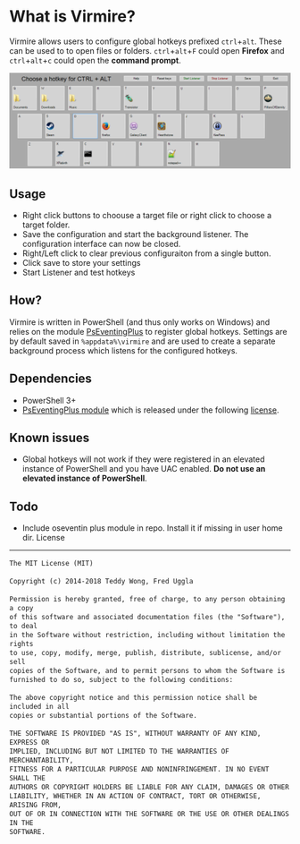What is Virmire?
================

Virmire allows users to configure global hotkeys prefixed `ctrl`+`alt`. These can be used to to open files or folders.  `ctrl`+`alt`+`F` could open **Firefox** and `ctrl`+`alt`+`c` could open the **command prompt**.

![Virmire GUI](https://raw.githubusercontent.com/fledo/virmire/4bed844827a435df1c4ffe100bd674530936172d/vimrire.png)

Usage
-----

 - Right click buttons to choouse a target file or right click to choose a target folder.
 - Save the configuration and start the background listener. The configuration interface can now be closed.
 - Right/Left click to clear previous configuraiton from a single button.
 - Click save to store your settings
 - Start Listener and test hotkeys

How?
----

Virmire is written in PowerShell (and thus only works on Windows) and relies on the module [PsEventingPlus](http://pseventing.codeplex.com/releases/view/66587) to register global hotkeys. Settings are by default saved in `%appdata%\virmire` and are used to create a separate background process which listens for the configured hotkeys.
 
Dependencies
------------

 - PowerShell 3+
 - [PsEventingPlus module](http://pseventing.codeplex.com/releases/view/66587) which is released under the following [license](http://pseventing.codeplex.com/license).

Known issues
------------

 - Global hotkeys will not work if they were registered in an elevated instance of PowerShell and you have UAC enabled. **Do not use an elevated instance of PowerShell**.


Todo
----

 - Include oseventin plus module in repo. Install it if missing in user home dir. 
License
-------

```
The MIT License (MIT)

Copyright (c) 2014-2018 Teddy Wong, Fred Uggla

Permission is hereby granted, free of charge, to any person obtaining a copy
of this software and associated documentation files (the "Software"), to deal
in the Software without restriction, including without limitation the rights
to use, copy, modify, merge, publish, distribute, sublicense, and/or sell
copies of the Software, and to permit persons to whom the Software is
furnished to do so, subject to the following conditions:

The above copyright notice and this permission notice shall be included in all
copies or substantial portions of the Software.

THE SOFTWARE IS PROVIDED "AS IS", WITHOUT WARRANTY OF ANY KIND, EXPRESS OR
IMPLIED, INCLUDING BUT NOT LIMITED TO THE WARRANTIES OF MERCHANTABILITY,
FITNESS FOR A PARTICULAR PURPOSE AND NONINFRINGEMENT. IN NO EVENT SHALL THE
AUTHORS OR COPYRIGHT HOLDERS BE LIABLE FOR ANY CLAIM, DAMAGES OR OTHER
LIABILITY, WHETHER IN AN ACTION OF CONTRACT, TORT OR OTHERWISE, ARISING FROM,
OUT OF OR IN CONNECTION WITH THE SOFTWARE OR THE USE OR OTHER DEALINGS IN THE
SOFTWARE.
```
